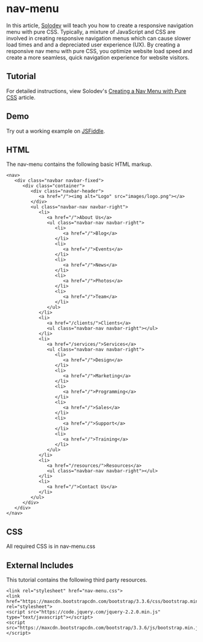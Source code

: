 # nav-menu
In this article, [Solodev]() will teach you how to create a responsive navigation menu with pure CSS. Typically, a mixture of JavaScript and CSS are involved in creating responsive navigation menus which can cause slower load times and and a depreciated user experience (UX). By creating a responsive nav menu with pure CSS, you optimize website load speed and create a more seamless, quick navigation experience for website visitors.

## Tutorial

For detailed instructions, view Solodev's [Creating a Nav Menu with Pure CSS](https://www.solodev.com/blog/web-design/creating-a-nav-menu-with-pure-css.stml) article.

## Demo

Try out a working example on [JSFiddle](https://jsfiddle.net/solodev/1k6t1zhf/).

## HTML

The nav-menu contains the following basic HTML markup.

```
<nav>
   <div class="navbar navbar-fixed">
      <div class="container">
         <div class="navbar-header">
            <a href="/"><img alt="Logo" src="images/logo.png"></a>
         </div>
         <ul class="navbar-nav navbar-right">
            <li>
               <a href="/">About Us</a>
               <ul class="navbar-nav navbar-right">
                  <li>
                     <a href="/">Blog</a>
                  </li>
                  <li>
                     <a href="/">Events</a>
                  </li>
                  <li>
                     <a href="/">News</a>
                  </li>
                  <li>
                     <a href="/">Photos</a>
                  </li>
                  <li>
                     <a href="/">Team</a>
                  </li>
               </ul>
            </li>
            <li>
               <a href="/clients/">Clients</a>
               <ul class="navbar-nav navbar-right"></ul>
            </li>
            <li>
               <a href="/services/">Services</a>
               <ul class="navbar-nav navbar-right">
                  <li>
                     <a href="/">Design</a>
                  </li>
                  <li>
                     <a href="/">Marketing</a>
                  </li>
                  <li>
                     <a href="/">Programming</a>
                  </li>
                  <li>
                     <a href="/">Sales</a>
                  </li>
                  <li>
                     <a href="/">Support</a>
                  </li>
                  <li>
                     <a href="/">Training</a>
                  </li>
               </ul>
            </li>
            <li>
               <a href="/resources/">Resources</a>
               <ul class="navbar-nav navbar-right"></ul>
            </li>
            <li>
               <a href="/">Contact Us</a>
            </li>
         </ul>
      </div>
   </div>
</nav>

```
## CSS

All required CSS is in nav-menu.css

## External Includes

This tutorial contains the following third party resources. 

```
<link rel="stylesheet" href="nav-menu.css">
<link href="https://maxcdn.bootstrapcdn.com/bootstrap/3.3.6/css/bootstrap.min.css" rel="stylesheet">
<script src="https://code.jquery.com/jquery-2.2.0.min.js" type="text/javascript"></script>
<script src="https://maxcdn.bootstrapcdn.com/bootstrap/3.3.6/js/bootstrap.min.js"></script>
```
